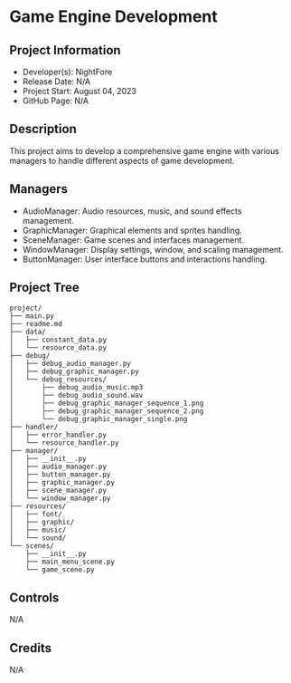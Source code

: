 # Game Engine Development

## Project Information
- Developer(s): NightFore
- Release Date: N/A
- Project Start: August 04, 2023
- GitHub Page: N/A

## Description
This project aims to develop a comprehensive game engine with various managers to handle different aspects of game development.

## Managers
- AudioManager: Audio resources, music, and sound effects management.
- GraphicManager: Graphical elements and sprites handling.
- SceneManager: Game scenes and interfaces management.
- WindowManager: Display settings, window, and scaling management.
- ButtonManager: User interface buttons and interactions handling.

## Project Tree
```
project/
├── main.py
├── readme.md
├── data/
│   ├── constant_data.py
│   └── resource_data.py
├── debug/
│   ├── debug_audio_manager.py
│   ├── debug_graphic_manager.py
│   └── debug_resources/
│   	├── debug_audio_music.mp3
│   	├── debug_audio_sound.wav
│   	├── debug_graphic_manager_sequence_1.png
│   	├── debug_graphic_manager_sequence_2.png
│   	└── debug_graphic_manager_single.png
├── handler/
│   ├── error_handler.py
│   └── resource_handler.py
├── manager/
│   ├── __init__.py
│   ├── audio_manager.py
│   ├── button_manager.py
│   ├── graphic_manager.py
│   ├── scene_manager.py
│   └── window_manager.py
├── resources/
│   ├── font/
│   ├── graphic/
│   ├── music/
│   └── sound/
└── scenes/
    ├── __init__.py
    ├── main_menu_scene.py
    └── game_scene.py
```

## Controls
N/A

## Credits
N/A
